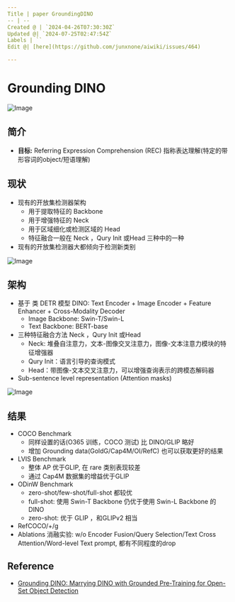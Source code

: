 ```yaml
---
Title | paper GroundingDINO
-- | --
Created @ | `2024-04-26T07:30:30Z`
Updated @| `2024-07-25T02:47:54Z`
Labels | ``
Edit @| [here](https://github.com/junxnone/aiwiki/issues/464)

---
```

# Grounding DINO



![Image](https://github.com/junxnone/aiwiki/assets/2216970/7ce9cc3d-d4c3-4dc0-ab9e-220698a0443f)



## 简介

*   **目标:** Referring Expression Comprehension (REC) 指称表达理解(特定的带形容词的object/短语理解)

## 现状

*   现有的开放集检测器架构
    *   用于提取特征的 Backbone
    *   用于增强特征的 Neck
    *   用于区域细化或检测区域的 Head
    *   特征融合一般在 Neck ，Qury Init 或Head 三种中的一种
*   现有的开放集检测器大都倾向于检测新类别




![Image](https://github.com/junxnone/aiwiki/assets/2216970/1958bc08-fa0d-4eca-8ec2-2b9de452fd48)



## 架构

*   基于 类 DETR 模型 DINO: Text Encoder + Image Encoder + Feature Enhancer + Cross-Modality Decoder
    *   Image Backbone: Swin-T/Swin-L
    *   Text Backbone: BERT-base
*   三种特征融合方法 Neck ，Qury Init 或Head
    *   Neck: 堆叠自注意力，文本-图像交叉注意力，图像-文本注意力模块的特征增强器
    *   Qury Init：语言引导的查询模式
    *   Head：带图像-文本交叉注意力，可以增强查询表示的跨模态解码器
*   Sub-sentence level representation (Attention masks)



![Image](https://github.com/junxnone/aiwiki/assets/2216970/9a351561-dd70-4bae-92dd-29f5aadf8dff)



## 结果

*   COCO Benchmark
    *   同样设置的话(O365 训练，COCO 测试) 比 DINO/GLIP 略好
    *   增加 Grounding data(GoldG/Cap4M/OI/RefC) 也可以获取更好的结果
*   LVIS Benchmark
    *   整体 AP 优于GLIP, 在 rare 类别表现较差
    *   通过 Cap4M 数据集的增益优于GLIP
*   ODinW Benchmark
    *   zero-shot/few-shot/full-shot 都较优
    *   full-shot: 使用 Swin-T Backbone 仍优于使用 Swin-L Backbone 的 DINO
    *   zero-shot: 优于 GLIP ，和GLIPv2 相当
*   RefCOCO/+/g
*   Ablations 消融实验: w/o Encoder Fusion/Query Selection/Text Cross Attention/Word-level Text prompt, 都有不同程度的drop


## Reference
- [Grounding DINO: Marrying DINO with Grounded Pre-Training for Open-Set Object Detection](https://arxiv.org/abs/2303.05499)
